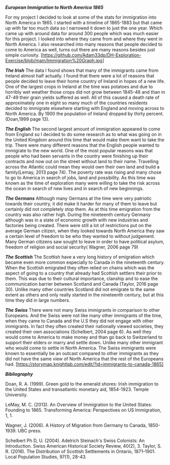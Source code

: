 **_European Immigration to North America 1865_**

For my project I decided to look at some of the stats for immigration into North America in 1865. I started with a timeline of 1865-1883 but that came up with far too much data so I narrowed it down to just the one year. Which came up with around data for around 300 people which was much easier for this project. I looked into where they came from and where they went in North America. I also researched into many reasons that people decided to come to America as well, turns out there are many reasons besides just simple curiosity.
[https://github.com/Adam33dp/DH-Exploration-Exercise/blob/main/Immigration%20Graph.jpg]

**_The Irish_**
The data I found shows that many of the immigrants came from Ireland almost half actually. I found that there were a lot of reasons that people decided to leave their home country of Ireland in hopes of a new life. One of the largest crops in Ireland at the time was potatoes and due to horribly wet weather those crops did not grow between 1845-48 and than in 47-49 their grain yields suffered as well. All of this caused a death rate of approximately one in eight so many much of the countries residents decided to immigrate elsewhere starting with England and moving across to North America. By 1900 the population of Ireland dropped by thirty percent.(Doan,1999 page 13).

**_The English_**
The second largest amount of immigration appeared to come from England so I decided to do some research as to what was going on in the United Kingdom around this time that would make them want to take the trip. There were many different reasons that the English people wanted to immigrate to the new world. One of the most popular reasons was that people who had been servants in the country were finishing up their contracts and now out on the street without land to their name. Travelling across the Atlantic could mean  they  would own their own land and build a family(Lemay, 2013 page 74). The poverty rate was rising and many chose to go to America in search of jobs, land and possibility. As this time was known as the time of exploration many were willing to take the risk across the ocean in search of new lives and in search of new beginnings.

**_The Germans_**
Although many Germans at the time were very patriotic towards their country, it did make it harder for many of them to leave but certainly did not completely stop them. As at this time emigration from the country was also rather high. During the nineteenth century Germany although was in a state of economic growth with new industries and factories being created. There were still a lot of restrictions put on the average German citizen, when they looked towards North America they saw a certain level of freedom to be who they wanted to without judgement. Many German citizens saw sought to leave in order to have political asylum, freedom of religion and social security( Wagner, 2006 page 79)

**_The Scottish_**
The Scottish have a very long history of emigration which became even more common especially to Canada in the nineteenth century. When the Scottish emigrated they often relied on chains which was the aspect of going to a country that already had Scottish settlers their prior to them. This was due to their cultural importance, clanship and to ease the communication barrier between Scotland and Canada (Taylor, 2016 page 30). Unlike many other countries Scotland did not emigrate to the same extent as others and only really started in the nineteenth century, but at this time they did in large numbers.


**_The Swiss_**
There were not many Swiss immigrants in comparison to other Europeans. And the Swiss were not like many other immigrants of the time, when they came to Canada and the U.S they did not engage with other immigrants. In fact they often created their nationally viewed societies, they created their own associations (Schelbert, 2004 page 6). As well they would come to America to make money and than go back to Switzerland to support their elders or marry and settle down. Unlike many other immigrant who would come to settle in North America. The Swiss immigrants were known to essentially be an outcast compared to other immigrants as they did not have the same view of North America that the rest of the Europeans had.
[https://storymap.knightlab.com/edit/?id=immigrants-to-canada-1865]



















**_Bibliography_**

Doan, R. A. (1999). Green gold to the emerald shores: Irish immigration to the United States and transatlantic monetary aid, 1854-1923. Temple University.

LeMay, M. C. (2013). An Overview of Immigration to the United States: Founding to 1865. Transforming America: Perspectives on US Immigration, 1, 1.

Wagner, J. (2006). A History of Migration from Germany to Canada, 1850-1939. UBC press.

Schelbert Ph D, U. (2004). Adelrich Steinach's Swiss Colonists: An Introduction. Swiss American Historical Society Review, 40(2), 3.
Taylor, S. R. (2016). The Distribution of Scottish Settlements in Ontario, 1871–1901. Local Population Studies, 97(1), 28-43.
